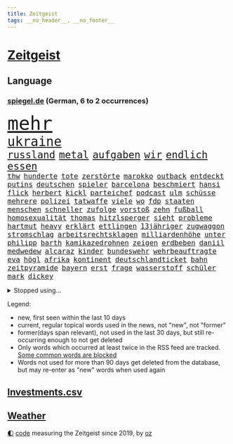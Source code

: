 ```yaml
---
title: Zeitgeist
tags: __no_header__, __no_footer__
---
```


# [Zeitgeist](https://oliz.io/zeitgeist/)

## Language

<h3><a href="https://www.spiegel.de" target="_blank">spiegel.de</a> (German, 6 to 2 occurrences)</h3>
<p style="font-family:monospace">
<span style="font-size:32pt"><a href="news_links.html#mehr" class="current">mehr</a></span>
<br>
<span style="font-size:22pt"><a href="news_links.html#ukraine" class="current">ukraine</a></span>
<br>
<span style="font-size:17pt"><a href="news_links.html#russland" class="current">russland</a></span>
<span style="font-size:17pt"><a href="news_links.html#metal" class="new">metal</a></span>
<span style="font-size:17pt"><a href="news_links.html#aufgaben" class="current">aufgaben</a></span>
<span style="font-size:17pt"><a href="news_links.html#wir" class="current">wir</a></span>
<span style="font-size:17pt"><a href="news_links.html#endlich" class="current">endlich</a></span>
<span style="font-size:17pt"><a href="news_links.html#essen" class="current">essen</a></span>
<br>
<span style="font-size:12pt"><a href="news_links.html#thw" class="new">thw</a></span>
<span style="font-size:12pt"><a href="news_links.html#hunderte" class="current">hunderte</a></span>
<span style="font-size:12pt"><a href="news_links.html#tote" class="current">tote</a></span>
<span style="font-size:12pt"><a href="news_links.html#zerstörte" class="current">zerstörte</a></span>
<span style="font-size:12pt"><a href="news_links.html#marokko" class="current">marokko</a></span>
<span style="font-size:12pt"><a href="news_links.html#outback" class="current">outback</a></span>
<span style="font-size:12pt"><a href="news_links.html#entdeckt" class="current">entdeckt</a></span>
<span style="font-size:12pt"><a href="news_links.html#putins" class="current">putins</a></span>
<span style="font-size:12pt"><a href="news_links.html#deutschen" class="current">deutschen</a></span>
<span style="font-size:12pt"><a href="news_links.html#spieler" class="current">spieler</a></span>
<span style="font-size:12pt"><a href="news_links.html#barcelona" class="current">barcelona</a></span>
<span style="font-size:12pt"><a href="news_links.html#beschmiert" class="current">beschmiert</a></span>
<span style="font-size:12pt"><a href="news_links.html#hansi" class="current">hansi</a></span>
<span style="font-size:12pt"><a href="news_links.html#flick" class="current">flick</a></span>
<span style="font-size:12pt"><a href="news_links.html#herbert" class="new">herbert</a></span>
<span style="font-size:12pt"><a href="news_links.html#kickl" class="new">kickl</a></span>
<span style="font-size:12pt"><a href="news_links.html#parteichef" class="current">parteichef</a></span>
<span style="font-size:12pt"><a href="news_links.html#podcast" class="current">podcast</a></span>
<span style="font-size:12pt"><a href="news_links.html#ulm" class="current">ulm</a></span>
<span style="font-size:12pt"><a href="news_links.html#schüsse" class="current">schüsse</a></span>
<span style="font-size:12pt"><a href="news_links.html#mehrere" class="current">mehrere</a></span>
<span style="font-size:12pt"><a href="news_links.html#polizei" class="current">polizei</a></span>
<span style="font-size:12pt"><a href="news_links.html#tatwaffe" class="current">tatwaffe</a></span>
<span style="font-size:12pt"><a href="news_links.html#viele" class="current">viele</a></span>
<span style="font-size:12pt"><a href="news_links.html#wo" class="current">wo</a></span>
<span style="font-size:12pt"><a href="news_links.html#fdp" class="current">fdp</a></span>
<span style="font-size:12pt"><a href="news_links.html#staaten" class="current">staaten</a></span>
<span style="font-size:12pt"><a href="news_links.html#menschen" class="current">menschen</a></span>
<span style="font-size:12pt"><a href="news_links.html#schneller" class="current">schneller</a></span>
<span style="font-size:12pt"><a href="news_links.html#zufolge" class="current">zufolge</a></span>
<span style="font-size:12pt"><a href="news_links.html#vorstoß" class="current">vorstoß</a></span>
<span style="font-size:12pt"><a href="news_links.html#zehn" class="current">zehn</a></span>
<span style="font-size:12pt"><a href="news_links.html#fußball" class="current">fußball</a></span>
<span style="font-size:12pt"><a href="news_links.html#homosexualität" class="current">homosexualität</a></span>
<span style="font-size:12pt"><a href="news_links.html#thomas" class="current">thomas</a></span>
<span style="font-size:12pt"><a href="news_links.html#hitzlsperger" class="current">hitzlsperger</a></span>
<span style="font-size:12pt"><a href="news_links.html#sieht" class="current">sieht</a></span>
<span style="font-size:12pt"><a href="news_links.html#probleme" class="current">probleme</a></span>
<span style="font-size:12pt"><a href="news_links.html#hartmut" class="new">hartmut</a></span>
<span style="font-size:12pt"><a href="news_links.html#heavy" class="new">heavy</a></span>
<span style="font-size:12pt"><a href="news_links.html#erklärt" class="current">erklärt</a></span>
<span style="font-size:12pt"><a href="news_links.html#ettlingen" class="new">ettlingen</a></span>
<span style="font-size:12pt"><a href="news_links.html#13jähriger" class="current">13jähriger</a></span>
<span style="font-size:12pt"><a href="news_links.html#zugwaggon" class="new">zugwaggon</a></span>
<span style="font-size:12pt"><a href="news_links.html#stromschlag" class="current">stromschlag</a></span>
<span style="font-size:12pt"><a href="news_links.html#arbeitsrechtsklagen" class="new">arbeitsrechtsklagen</a></span>
<span style="font-size:12pt"><a href="news_links.html#milliardenhöhe" class="new">milliardenhöhe</a></span>
<span style="font-size:12pt"><a href="news_links.html#unter" class="current">unter</a></span>
<span style="font-size:12pt"><a href="news_links.html#philipp" class="current">philipp</a></span>
<span style="font-size:12pt"><a href="news_links.html#barth" class="new">barth</a></span>
<span style="font-size:12pt"><a href="news_links.html#kamikazedrohnen" class="current">kamikazedrohnen</a></span>
<span style="font-size:12pt"><a href="news_links.html#zeigen" class="current">zeigen</a></span>
<span style="font-size:12pt"><a href="news_links.html#erdbeben" class="current">erdbeben</a></span>
<span style="font-size:12pt"><a href="news_links.html#daniil" class="current">daniil</a></span>
<span style="font-size:12pt"><a href="news_links.html#medwedew" class="current">medwedew</a></span>
<span style="font-size:12pt"><a href="news_links.html#alcaraz" class="current">alcaraz</a></span>
<span style="font-size:12pt"><a href="news_links.html#kinder" class="current">kinder</a></span>
<span style="font-size:12pt"><a href="news_links.html#bundeswehr" class="current">bundeswehr</a></span>
<span style="font-size:12pt"><a href="news_links.html#wehrbeauftragte" class="new">wehrbeauftragte</a></span>
<span style="font-size:12pt"><a href="news_links.html#eva" class="current">eva</a></span>
<span style="font-size:12pt"><a href="news_links.html#högl" class="new">högl</a></span>
<span style="font-size:12pt"><a href="news_links.html#afrika" class="current">afrika</a></span>
<span style="font-size:12pt"><a href="news_links.html#kontinent" class="current">kontinent</a></span>
<span style="font-size:12pt"><a href="news_links.html#deutschlandticket" class="current">deutschlandticket</a></span>
<span style="font-size:12pt"><a href="news_links.html#bahn" class="current">bahn</a></span>
<span style="font-size:12pt"><a href="news_links.html#zeitpyramide" class="new">zeitpyramide</a></span>
<span style="font-size:12pt"><a href="news_links.html#bayern" class="current">bayern</a></span>
<span style="font-size:12pt"><a href="news_links.html#erst" class="current">erst</a></span>
<span style="font-size:12pt"><a href="news_links.html#frage" class="current">frage</a></span>
<span style="font-size:12pt"><a href="news_links.html#wasserstoff" class="current">wasserstoff</a></span>
<span style="font-size:12pt"><a href="news_links.html#schüler" class="current">schüler</a></span>
<span style="font-size:12pt"><a href="news_links.html#mark" class="current">mark</a></span>
<span style="font-size:12pt"><a href="news_links.html#dickey" class="new">dickey</a></span>
</p>
<details>
<summary>Stopped using...</summary>
<p class="former" style="font-size:12pt">
rassismus(1053) angeles(1051) beschließt(1051) teilweise(1051) tv(1051) ehemaliger(1050) geschützt(1050) protesten(1050) ausgezeichnet(1049) draußen(1049) meghan(1049) razzia(1049) tesla(1049) verdächtigen(1049) 2017(1048) aufgeben(1048) büros(1048) ideen(1048) wichtigste(1048) übergriffe(1048) befürchten(1047) bielefeld(1047) frieden(1047) konfrontiert(1047) nigeria(1047) portugal(1047) 50000(1046) abstand(1046) begründung(1046) beschwerde(1046) co₂(1046) künstler(1046) post(1046) radikal(1046) 6(1045) belarussische(1045) bewerber(1045) bildern(1045) bus(1045) ehren(1045) gegangen(1045) herzogin(1045) klare(1045) kohle(1045) kritisierte(1045) schien(1045) teilnehmer(1045) ungewöhnlich(1045) zuversicht(1045) österreichs(1045) figur(1044) kämpfe(1044) künftigen(1044) sports(1044) studierende(1044) verwirrung(1044) weitergeht(1044) appelliert(1043) bedrohung(1043) beobachten(1043) gas(1043) missbrauch(1043) sicherte(1043) streichen(1043) tränen(1043) usaußenminister(1043) who(1043) zeichnet(1043) zuge(1043) 26(1042) aufnehmen(1042) härter(1042) innenministerium(1042) islamischer(1042) lastwagen(1042) lüge(1042) teilnehmen(1042) bestraft(1041) brexit(1041) planeten(1041) radikale(1041) tausenden(1041) zeitweise(1041) 33(1040) bremer(1040) stück(1040) torhüter(1040) trainiert(1040) finanzieren(1039) george(1039) islamischen(1039) tötet(1039) venezuela(1039) anschließend(1038) franziskus(1038) indes(1038) litauen(1038) meinungsfreiheit(1038) papst(1038) persönlich(1038) unterschiedlich(1037) verbindet(1037) verursacht(1037) athleten(1036) hotels(1036) milliarde(1036) demonstrationen(1035) ehepaar(1035) forderte(1035) glücklich(1035) vorgaben(1035) überholt(1035) wende(1034) half(1033) überraschung(1033) besondere(1032) überleben(1031) gaben(1030) schauen(1030) 28(1028) kinos(1027) aufhalten(1025) entspannung(1025) warm(1025) nachgewiesen(1024) exporte(1023) nasa(1023) änderungen(1023) konferenz(1022) katholischen(1021) unterschrieben(1020) enorme(1019) verhandeln(1018) krisen(1016) wendet(1016) gefühl(1014) mitarbeiterin(1013) türen(1002) beendete(1000) offener(989) blinken(980) heidelberg(959) öffnet(941) westliche(940) estland(923) belästigung(916) athen(884) investor(870) mitverantwortlich(858) holz(834) gestanden(828) schwerste(822) krieges(821) arbeitsmarkt(819) felix(814) belastung(788) kroatien(784) autoren(770) rechtens(767) bedankt(761) ausgefallen(760) wellen(752) beliebte(750) erfolgreichste(748) fossilen(748) zerstörten(745) unterdrückung(743) amoklauf(742) ali(735) löschen(733) realität(723) stehlen(723) dax(719) mike(716) verbündeten(709) minderheiten(708) fünftel(695) beeinflusst(690) gefeuert(686) ruhestand(684) vermitteln(683) stau(670) menschlichkeit(663) verbraucherpreise(659) ausgeben(652) reine(648) fußballs(641) dutzenden(638) auge(636) mache(633) akw(632) zufall(625) invasion(621) motive(621) beschossen(620) erwiesen(619) natürlich(615) möchten(609) teuerung(608) erschwert(605) menschenrechtler(599) audi(598) influencerin(589) kahn(586) ausgeschieden(584) desto(584) überwachung(583) spaltung(580) streiken(572) 2014(562) mut(556) verwaltung(554) schülern(552) oppositionellen(551) 40000(549) begleiten(549) samt(544) motiven(540) südamerika(538) bezahlung(533) ausstattung(532) hochschule(524) künstlerin(516) cherson(514) ungewiss(512) drücken(511) gemeint(508) finanzierung(507) königsklasse(504) abgrund(503) ansturm(503) trauerfeier(498) überlebenden(498) ertrinken(491) großmutter(489) fernen(487) schönen(487) enkel(477) zentrale(474) isoliert(469) kinderinterview(466) eingesperrt(465) discounter(461) dänischen(458) demonstrierende(457) kaiserslautern(455) libanon(451) kandidat(450) kenia(449) riesigen(449) nachhaltig(447) verbrennungsmotor(439) führungskräfte(438) geschrumpft(437) grundschule(437) andrew(434) erdrutsche(434) profi(433) rudert(428) zuwanderung(428) bruno(424) uniper(424) energieversorger(423) dfbteam(421) kostete(420) ryan(420) riesig(419) begegnen(417) zusagen(416) umkämpfte(415) 27jährige(414) eigenheim(409) landwirtschaft(408) wissenschaft(408) folgten(405) major(405) frist(404) toilette(399) rishi(398) sunak(398) angespannt(396) drehten(396) innenstadt(396) blackout(395) funktion(394) haftstrafen(390) heimischen(389) original(389) tim(389) unterkünfte(389) scheiden(385) erkranken(384) regensburg(383) führten(382) psychischen(380) aufstand(379) auszusetzen(377) pleiten(377) beseitigt(375) extremisten(375) hinrichtung(372) lebenslange(372) garantiert(369) amerikanischer(368) haken(366) mississippi(366) rot(365) wunderbar(365) belastungen(360) fußballprofis(358) telekom(354) gendern(352) benko(351) künstlich(351) echt(347) ersetzt(344) nutzern(338) historisches(337) sensible(337) 42jährige(336) indiens(334) schottische(334) rose(332) drohung(329) kompliziert(329) abwahl(327) allmählich(327) dokumentieren(327) fabrik(327) machtwechsel(326) bröckelt(324) abgelegt(323) grenzgebiet(323) abgeordneter(321) staatsanwalt(321) treibhausgase(320) verhältnissen(317) eingezogen(316) student(314) beobachtungen(313) carter(312) herrschen(308) forscht(307) erben(305) höchst(302) begeisterte(298) chaotische(298) luftangriffe(298) psychisch(295) uskonzern(294) aufsichtsrat(293) einheimische(293) vodafone(290) spacex(289) weiterkommen(288) kremlgegner(287) nächtlichen(286) milliardenverlust(285) antibiotika(283) regenwald(283) zusammenstößen(283) geheim(282) psychologe(282) reichlich(281) unterstützern(281) schossen(280) 500000(279) ahnen(279) formiert(278) wahlniederlage(278) grundgesetz(277) haag(277) spielraum(273) langsamer(272) serben(271) serbische(271) unesco(271) johnny(269) jüdische(269) rivalität(268) russell(268) bewerben(267) ließe(265) verbannt(263) pence(262) youtuber(262) 2011(260) dfbelf(260) ungewöhnliches(260) vorsichtig(259) zugunglück(257) kritikern(255) aufpassen(254) mexikanischen(254) naturschützer(253) berühmter(252) ungewöhnlicher(252) asylbewerber(251) getränke(249) madonna(249) regierende(249) kanäle(247) legendäre(244) rammt(241) besonderer(239) community(239) umgebracht(239) reisebus(237) freunden(235) sensation(235) platzen(230) öffentlichkeitswirksam(229) belarussischen(228) muslime(228) panzern(227) täglichen(227) ansicht(226) untersagen(225) spezialkräfte(224) ressourcen(223) sammlung(223) landwirte(222) möglichem(222) aussieht(220) oberhaupt(220) 23jähriger(219) sorgten(219) cem(217) juan(217) özdemir(217) c(216) brust(215) besuchern(214) verleumdung(214) eingegangen(213) gesichtet(213) zweck(213) erhalt(212) nervt(212) outfits(212) irischen(211) homosexueller(210) menschlichen(210) attackierte(208) autofahren(208) neunzigerjahren(208) gelangt(206) verbindliche(206) nordamerika(204) losgegangen(202) gewicht(199) kleinere(199) renten(199) beschleunigt(198) gravierende(198) milliardensumme(198) angestiegen(197) skipper(197) versteht(197) deklassiert(196) spezies(196) verschleppt(196) vermeintliche(195) rechtsaußen(194) beispiele(193) ajax(191) baltikum(191) eon(189) kürze(189) maximilian(189) überzogen(189) dramatischer(188) unterdrückt(188) verschwundenen(188) 46(187) aktive(187) copa(187) mitgeschleift(186) wahlsieger(184) leise(183) alonso(181) außergewöhnlich(181) bestritt(181) zielen(181) geschnappt(180) unterbrechung(180) wegner(180) bemerkenswerte(179) poker(179) coup(178) rolex(178) seniorinnen(178) tauschen(178) blasphemie(177) kaufte(177) merklich(177) profifußballer(177) wählerinnen(177) feinstaub(176) spiegelrecherchen(176) zuwachs(176) pizza(175) herstellen(174) leiterin(174) zwickau(172) arbeitsgericht(171) kontinente(171) samsung(171) anstatt(170) spiegelreport(170) verstand(170) baldige(169) bußgelder(169) geklaut(169) giftige(169) rezension(169) po(168) vermutung(168) zyklon(168) unweit(167) rio(166) studiert(166) beschädigte(165) regisseure(165) influencerinnen(164) 40jähriger(163) heinz(163) jünger(163) gesteht(162) hündin(162) zurückgeben(162) athletinnen(161) beeinflussen(161) nass(161) risse(161) zubereitung(161) bildschirm(160) geschlachtet(160) publik(160) lebenslanger(159) unterzeichnet(159) josé(158) kassen(158) protestaktion(157) schwersten(157) kippte(156) älteren(156) heizungen(155) ebrahim(154) lübeck(154) operationen(154) insolvent(153) schauspielers(153) mordkommission(150) einflussnahme(149) qin(149) allzu(148) elbe(148) krachte(148) kindheitserinnerungen(147) kw(147) gegenwind(146) geschwächt(146) parteichefin(146) ticket(146) bewertungen(145) kippen(145) susanne(145) aufsichtsbehörden(144) hauseigentümer(144) nsu(144) vision(144) bezichtigt(143) machtwort(141) vergangenem(141) angereist(140) heimlich(140) raumschiff(140) lobte(139) angeprangert(137) rechnungen(137) spalten(137) zugezogen(137) minderheitsregierung(136) britta(134) gewalttaten(134) stream(133) ag(132) birgit(132) schwankt(131) franzose(130) dschidda(129) artemis(128) rahmen(128) verbringt(128) artenvielfalt(127) bar(127) alexandria(126) gartenkolumne(126) lautet(126) mainzer(126) kosovo(125) sekbeamte(125) sprengstoff(125) anonymer(123) beschränkt(123) erneuern(122) mittelschicht(122) oberdorf(122) vertieft(122) betrugsmasche(121) honig(121) chicago(120) kleinem(120) durchschnittlich(119) sprengung(119) 55jährigen(118) aufgeladen(118) beine(118) gefürchtet(118) söldner(117) gräfenhausen(116) mané(116) sadio(116) durften(115) grenzkontrollen(115) kremlkritiker(115) uspräsidentschaftswahl(115) tarif(114) wertvolle(114) intensivstation(113) krefeld(113) forscherin(111) penny(111) yoga(111) eskalieren(110) texanischen(110) problematisch(108) treffens(108) begleitete(107) evakuierungen(107) montevideo(107) sudan(107) unsichtbar(107) 15jährige(106) explodiert(106) gegnerinnen(106) niedrigem(106) parteitag(106) populismus(106) wohlwollend(106) feature(105) österreichischer(105) optimismus(104) belgorod(103) preiskampf(103) stagniert(103) ungeklärter(102) wohnzimmer(102) ausgeflogen(101) behauptungen(101) datenschutz(101) drang(101) spdfraktion(101) altenstadt(100) ausreiseverbot(100) favorisierten(100) funk(100) gegnern(100) 5gausbau(99) beauftragt(99) luca(99) schätzen(99) haiti(98) raisi(98) schwierigen(98) 53jährige(97) nachbesserungen(97) psychische(97) brüsseler(96) drehbuchautoren(96) gelegen(96) schaute(96) höchstwert(95) ozeane(95) aufenthalt(94) balkan(94) befeuern(94) salzburg(94) erregt(93) treue(93) datingapps(92) druckmittel(92) hunderttausenden(92) betrunkenen(91) bewusste(91) mahnen(91) medizinisch(91) merken(91) redner(91) schiffen(91) andrés(90) eduard(90) ermöglicht(90) gazastreifen(90) musikalische(90) pranger(90) rekrutiert(90) sommerurlaub(90) tanzte(90) untergebracht(90) vi(90) brachen(89) bräuchte(89) erdüberlastungstag(89) heiratet(89) mafiosi(89) massen(89) schwimmkurs(89) brannte(88) gleichgesetzt(88) trevor(88) weiterreichen(88) beteiligen(87) mohammed(87) wahlkampfauftritt(87) aufgehen(86) bitter(86) gewahrsam(86) hausfrau(86) laufs(86) motor(86) opernsängerin(86) putinfans(86) statistischem(86) tritte(86) unfreiwillig(86) anhebung(85) beitragen(85) erderhitzung(85) mittels(85) motivierte(85) rettungskräften(85) achtjährige(84) dlrg(84) krebsforschung(84) motivieren(84) verbrennen(84) ansprachen(83) internetstars(83) kolumbiens(83) postkarten(83) sand(83) tabak(83) uruguay(83) globaler(82) ranken(82) rettungsschwimmer(82) unterliegen(82) erdrutschen(81) haltbarkeit(81) sternen(81) 700000(80) besseres(80) erdrutsch(80) menschengemachte(80) strafmaß(80) verweis(80) wappnet(80) ausschließen(79) befehlshaber(79) befunden(79) gesetzes(79) myanmars(79) schuldspruch(79) ziert(79) erkrankten(78) kauflaune(78) kinopublikum(78) legendenstatus(78) marcelo(78) messenger(78) schiffs(78) weltstar(78) aktienkurse(77) angreifbar(77) atommacht(77) geleit(77) genießt(77) geopfert(77) pfleger(77) qualifiziert(77) zurückzuziehen(77) exkeeper(76) galactic(76) kitakind(76) konzernboss(76) stadtwerke(76) bürgern(75) doppeltes(75) gegners(75) hagel(75) klamauk(75) leistet(75) unbeteiligte(75) ärzten(75) ankern(74) buchten(74) interessenten(74) klöster(74) ratlosigkeit(74) zurückbekommen(74) celsius(73) fotografieren(73) investments(73) aleksandar(72) bootsunglück(72) dampf(72) dc(72) hängepartie(72) intensive(72) kreuzung(72) reitunfall(72) vučić(72) überraschungsteam(72) moschee(71) bilderbuch(70) haushalten(70) mikrochips(70) pkwmaut(70) sozialhilfe(70) strafzettel(70) verschenken(70) widersacher(70) überfälle(70) abholzung(69) akut(69) formsache(69) gehweg(69) herrenloses(69) schlimme(69) unteren(69) vermisstem(69) benachbarten(68) rasen(68) roadtrip(68) schlechteste(68) ungleichheit(68) wal(68) überzieht(68) 35jährigen(67) dior(67) gangs(67) grande(67) kurve(67) leine(67) rockermilieu(67) verfassungsschutzchef(67) wochenenden(67) 17jähriger(66) 1923(66) beseitigen(66) frühestens(66) kennengelernt(66) model(66) topspielerinnen(66) comingout(65) entsorgt(65) zuges(65) altman(64) bundesligarückkehr(64) drohnenaufnahmen(64) grundschulalter(64) gündogan(64) gündoğan(64) ilkay(64) i̇lkay(64) potenziell(64) eisenbahnminister(63) fiese(63) lira(63) materials(63) renommierten(63) ringt(63) saftig(63) schutzsuchende(63) tendenzen(63) wissenschaftlerinnen(63) dnjeprufer(62) rammsteinfrontmann(62) überflutet(62) amazonasregenwald(61) dreieinhalb(61) eschede(61) kachowkadamms(61) philosoph(61) preissenkungen(61) betreut(60) bundestagsabgeordneten(60) damm(60) diskriminiert(60) eckernförde(60) rammsteinsänger(60) malibu(59) spioniert(59) uhrzeit(59) ultimatum(59) übertroffen(59) geschäftsidee(58) schutzräume(58) sprengfallen(58) fraktionschefin(57) grenzpolizei(57) schiffsführer(57) schoigu(57) voss(57) dammbruchs(56) gleichermaßen(56) kayla(56) montenegro(56) nämlich(56) plakate(56) schnellstmöglich(56) shyx(56) direktorin(55) erdgas(55) produzierten(55) weiterarbeiten(55) anträge(54) bemerkbar(54) dichte(54) klärt(54) maduro(54) mordverdachts(54) negativrekord(54) regionalen(54) tierwohl(54) fünfzigern(53) linkenparteispitze(53) nebenjob(53) schwimmer(53) untergehen(53) wärmer(53) montreal(52) schärferes(52) speichern(52) 59(51) fonds(51) keime(51) klimaneutralität(51) kreuzfahrtschiff(51) queeren(51) teuerungsrate(51) weint(51) bdi(50) energieverbrauch(50) verfeindete(50) absicherung(49) alla(49) anstellung(49) baustein(49) chipfabrik(49) permafrost(49) senatorin(49) antisemitismusbeauftragter(48) kachelmann(48) nmecha(48) personell(48) rundfunk(48) samsungs(48) schlüssel(48) seinerseits(48) spacey(48) täuscht(48) verteuern(48) leipzigs(47) nationalteam(47) stürmisch(47) terrormiliz(47) zwangsarbeit(47) autoherstellern(46) frauenfußballwm(46) missbrauchsverdacht(46) ozean(46) vorgesehenen(46) clans(45) energy(45) gamesa(45) hongkonger(45) kühlere(45) mahnte(45) spendenaktion(45) düsseldorfer(44) polizeipräsenz(44) rekonstruiert(44) verschaffen(44) flotte(43) kunstsammlung(43) umsonst(43) bösen(42) coburg(42) eisschnellläuferin(42) erzählung(42) feuilleton(42) flaute(42) geldanlage(42) glühenden(42) lottospieler(42) mitschüler(42) provokationen(42) textnachricht(42) unwahrheiten(42) zertifiziert(42) afderfolg(41) austritte(41) co₂fußabdruck(41) durchschnitt(41) energiepreisen(41) limit(41) riesengroß(41) stammtisch(41) ultra(41) aufzunehmen(40) friedensgipfel(40) nachhaltige(40) sanierungsfall(40) sparmaßnahmen(40) wegbegleiter(40) zuwendung(40) beißt(39) digitalpakt(39) ezb(39) reserven(39) südens(39) vorzeitigen(39) dokumentationen(38) erstellen(38) schwimmt(38) wetten(38) abgelaufen(37) fahrgästen(37) impfstoffhersteller(37) jugendämter(37) kleinbus(37) veruntreut(37) bildschirmzeit(36) geliebt(36) keineswegs(36) riegel(36) robust(36) ablief(35) astronom(35) aufräumen(35) kekse(35) metas(35) schwestern(35) camping(34) charmeoffensive(34) edinburgh(34) höchstes(34) protestaktionen(34) schwedisches(34) verhängnisvollen(34) überstehen(34) bildungseinrichtungen(33) blockbuster(33) dominik(33) déjàvu(33) dörre(33) innenstädten(33) jenaer(33) vermieterin(33) abgrenzung(32) brückenbauer(32) entfernung(32) filiale(32) lissabon(32) packen(32) sammelten(31) siebenmal(31) campen(30) moderat(30) staus(30) stillen(30) aufatmen(29) drohender(29) leitartikel(29) lernten(29) rapmusiker(29) saubere(29) sommerinterviews(29) surfen(29) technoklubs(29) wacken(29) wmtraum(29) zerstückelte(29) 94(28) dienstwagen(28) firmenchef(28) idylle(28) kooperiert(28) lucky(28) =(27) gebremst(27) kahlschlag(27) nachholbedarf(27) rauchs(27) sambia(27) staatsbürgern(27) unglücken(27) vizeeuropameisterinnen(27) wiegt(27) 243(26) käfig(26) unverkaufter(26) weltschifffahrtsorganisation(26) bestrafte(25) einsatzbereit(25) ernsthaft(25) ladeinfrastruktur(25) margit(25) megan(25) salz(25) selbstliebe(25) zusammenrücken(25) beschädigen(24) extremer(24) geleistet(24) haftet(24) hinterm(24) wout(24) ehegattensplitting(23) langzeitschäden(23) meinungsäußerung(23) religiöse(23) verkünden(23) verwundet(23) demonstrativ(22) geglückt(22) highlands(22) lehrermangel(22) limjaroenrat(22) pita(22) registrierten(22) ungemütlich(22) verwundbar(22) videocalls(22) überproportional(22) aussperren(21) dominant(21) empfindlich(21) expansion(21) festspielen(21) filmindustrie(21) schlussspurt(21) uspolizisten(21) verantwortungsvoll(21) ausweis(20) dahinterstecken(20) ersteigern(20) faible(20) gitter(20) hiddensee(20) instagrampost(20) kollidierten(20) preisrückgänge(20) thailändischen(20) vonseiten(20) außergewöhnliches(19) belohnt(19) bildungssystem(19) kertsch(19) konsulat(19) neymars(19) schmale(19) hitliste(18) schrift(18) weltraumteleskop(18) zerstückelt(18) bojen(17) peskow(17) bezwungen(16) bono(16) britisches(16) hawaiianischen(16) langzeitherrscher(16) mittelalter(16) schrauben(16) unverzichtbar(16) death(15) inspizieren(15) kraftwerk(15) natowaffen(15) stürmerin(15) vorschlägen(15) anlocken(14) behinderte(14) bushido(14) geprüft(14) geringschätzung(14) gottschalk(14) korrigiert(14) marokkos(14) ablesen(13) blackrock(13) erlass(13) kollidieren(13) salzburger(13) südfranzösischen(13) zensiert(13) zurückzahlen(13) afdparteitag(12) felicitas(12) hun(12) nationalgarde(12) satellit(12) sen(12) sinéad(12) standortdaten(12) toren(12) torhüterin(12) verprügeln(12) galaxy(11) geldhäuser(11) innere(11) kathedrale(11) kophase(11) s9(11) spürbare(11) tab(11)
</p>
</details>
<p>Legend:
<ul>
<li><span class="new">new</span>, first seen within the last 10 days</li>
<li><span class="current">current</span>, regular topical words used in the news, not "new", not "former"</li>
<li><span class="former">former(days span relevant)</span>, not used in the last 30 days, but still re-occurring enough to not get deleted</li>
<li>Only words which occurred at least twice in the RSS feed are tracked. <a href="language/filters.py">Some common words are blocked</a></li>
<li>Words not used for more than 90 days get deleted from the database, but may re-enter as "new" words when used again</li>
</ul>
</p>

## [Investments](investments.html)[.csv](investments.csv)

## [Weather](weather.html)

<footer>
<a href="javascript:toggleTheme()" class="nav">🌓</a>
<a href="https://github.com/ooz/zeitgeist">code</a> measuring the Zeitgeist since 2019, by <a href="https://oliz.io">oz</a>
</footer>
